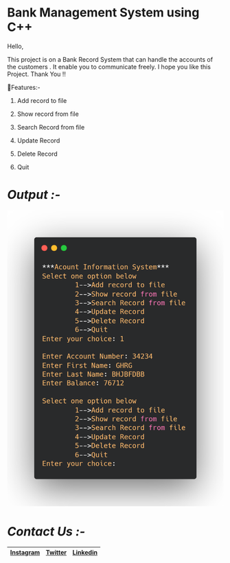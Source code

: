 # Bank Management System using C++

Hello, 

This project is on a Bank Record System that can handle the accounts of the customers . It enable you to communicate freely. I hope you like this Project. Thank You !!

📌Features:-

1. Add record to file

2. Show record from file

3. Search Record from file

4. Update Record

5. Delete Record

6. Quit

# *Output :-*

![](Output.PNG)

# *Contact Us :-*


|[Instagram](https://instagram.com/universal_coder)|[Twitter](https://twitter.com/LondheAaryan)|[Linkedin](https://www.linkedin.com/in/aaryan-r-londhe-0a1809179/)|
|-|-|-|
